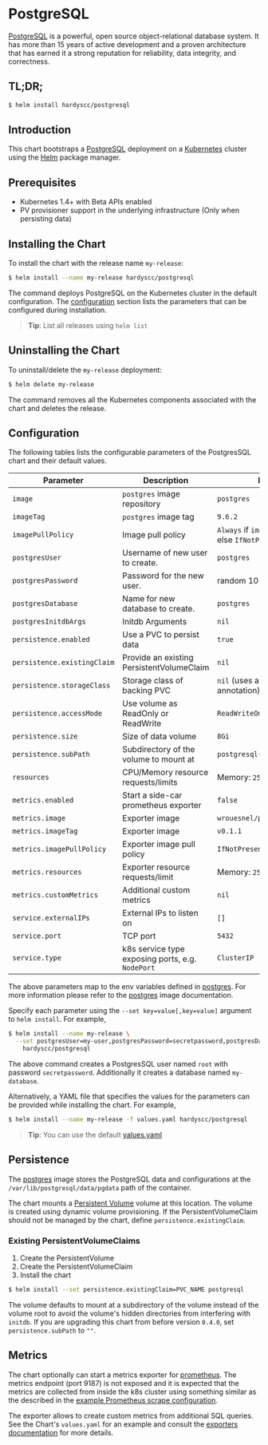 # PostgreSQL

[PostgreSQL](https://postgresql.org) is a powerful, open source object-relational database system. It has more than 15 years of active development and a proven architecture that has earned it a strong reputation for reliability, data integrity, and correctness.

## TL;DR;

```bash
$ helm install hardyscc/postgresql
```

## Introduction

This chart bootstraps a [PostgreSQL](https://github.com/docker-library/postgres) deployment on a [Kubernetes](http://kubernetes.io) cluster using the [Helm](https://helm.sh) package manager.

## Prerequisites

- Kubernetes 1.4+ with Beta APIs enabled
- PV provisioner support in the underlying infrastructure (Only when persisting data)

## Installing the Chart

To install the chart with the release name `my-release`:

```bash
$ helm install --name my-release hardyscc/postgresql
```

The command deploys PostgreSQL on the Kubernetes cluster in the default configuration. The [configuration](#configuration) section lists the parameters that can be configured during installation.

> **Tip**: List all releases using `helm list`

## Uninstalling the Chart

To uninstall/delete the `my-release` deployment:

```bash
$ helm delete my-release
```

The command removes all the Kubernetes components associated with the chart and deletes the release.

## Configuration

The following tables lists the configurable parameters of the PostgresSQL chart and their default values.

| Parameter                   | Description                                      | Default                                                 |
| --------------------------- | ------------------------------------------------ | ------------------------------------------------------- |
| `image`                     | `postgres` image repository                      | `postgres`                                              |
| `imageTag`                  | `postgres` image tag                             | `9.6.2`                                                 |
| `imagePullPolicy`           | Image pull policy                                | `Always` if `imageTag` is `latest`, else `IfNotPresent` |
| `postgresUser`              | Username of new user to create.                  | `postgres`                                              |
| `postgresPassword`          | Password for the new user.                       | random 10 characters                                    |
| `postgresDatabase`          | Name for new database to create.                 | `postgres`                                              |
| `postgresInitdbArgs`        | Initdb Arguments                                 | `nil`                                                   |
| `persistence.enabled`       | Use a PVC to persist data                        | `true`                                                  |
| `persistence.existingClaim` | Provide an existing PersistentVolumeClaim        | `nil`                                                   |
| `persistence.storageClass`  | Storage class of backing PVC                     | `nil` (uses alpha storage class annotation)             |
| `persistence.accessMode`    | Use volume as ReadOnly or ReadWrite              | `ReadWriteOnce`                                         |
| `persistence.size`          | Size of data volume                              | `8Gi`                                                   |
| `persistence.subPath`       | Subdirectory of the volume to mount at           | `postgresql-db`                                         |
| `resources`                 | CPU/Memory resource requests/limits              | Memory: `256Mi`, CPU: `100m`                            |
| `metrics.enabled`           | Start a side-car prometheus exporter             | `false`                                                 |
| `metrics.image`             | Exporter image                                   | `wrouesnel/postgres_exporter`                           |
| `metrics.imageTag`          | Exporter image                                   | `v0.1.1`                                                |
| `metrics.imagePullPolicy`   | Exporter image pull policy                       | `IfNotPresent`                                          |
| `metrics.resources`         | Exporter resource requests/limit                 | Memory: `256Mi`, CPU: `100m`                            |
| `metrics.customMetrics`     | Additional custom metrics                        | `nil`                                                   |
| `service.externalIPs`       | External IPs to listen on                        | `[]`                                                    |
| `service.port`              | TCP port                                         | `5432`                                                  |
| `service.type`              | k8s service type exposing ports, e.g. `NodePort` | `ClusterIP`                                             |

The above parameters map to the env variables defined in [postgres](http://github.com/docker-library/postgres). For more information please refer to the [postgres](http://github.com/docker-library/postgres) image documentation.

Specify each parameter using the `--set key=value[,key=value]` argument to `helm install`. For example,

```bash
$ helm install --name my-release \
  --set postgresUser=my-user,postgresPassword=secretpassword,postgresDatabase=my-database \
    hardyscc/postgresql
```

The above command creates a PostgresSQL user named `root` with password `secretpassword`. Additionally it creates a database named `my-database`.

Alternatively, a YAML file that specifies the values for the parameters can be provided while installing the chart. For example,

```bash
$ helm install --name my-release -f values.yaml hardyscc/postgresql
```

> **Tip**: You can use the default [values.yaml](values.yaml)

## Persistence

The [postgres](https://github.com/docker-library/postgres) image stores the PostgreSQL data and configurations at the `/var/lib/postgresql/data/pgdata` path of the container.

The chart mounts a [Persistent Volume](http://kubernetes.io/docs/user-guide/persistent-volumes/) volume at this location. The volume is created using dynamic volume provisioning. If the PersistentVolumeClaim should not be managed by the chart, define `persistence.existingClaim`.

### Existing PersistentVolumeClaims

1. Create the PersistentVolume
1. Create the PersistentVolumeClaim
1. Install the chart

```bash
$ helm install --set persistence.existingClaim=PVC_NAME postgresql
```

The volume defaults to mount at a subdirectory of the volume instead of the volume root to avoid the volume's hidden directories from interfering with `initdb`. If you are upgrading this chart from before version `0.4.0`, set `persistence.subPath` to `""`.

## Metrics

The chart optionally can start a metrics exporter for [prometheus](https://prometheus.io). The metrics endpoint (port 9187) is not exposed and it is expected that the metrics are collected from inside the k8s cluster using something similar as the described in the [example Prometheus scrape configuration](https://github.com/prometheus/prometheus/blob/master/documentation/examples/prometheus-kubernetes.yml).

The exporter allows to create custom metrics from additional SQL queries. See the Chart's `values.yaml` for an example and consult the [exporters documentation](https://github.com/wrouesnel/postgres_exporter#adding-new-metrics-via-a-config-file) for more details.
